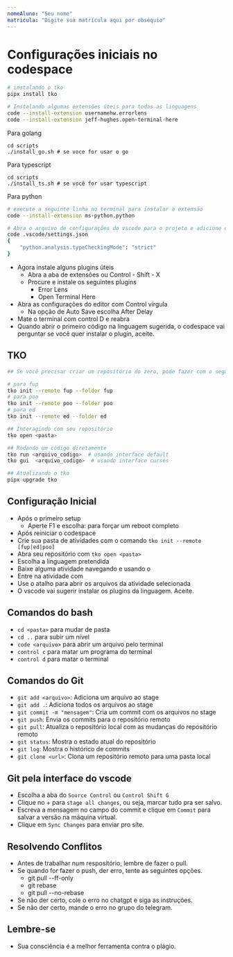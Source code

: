 ```yaml
---
nomeAluno: "Seu nome"
matricula: "Digite sua matrícula aqui por obséquio"
---
```


# Configurações iniciais no codespace

```bash
# instalando o tko
pipx install tko

# Instalando algumas extensões úteis para todas as linguagens
code --install-extension usernamehw.errorlens
code --install-extension jeff-hughes.open-terminal-here
```

Para golang
```
cd scripts
./install_go.sh # se voce for usar o go
```

Para typescript
```
cd scripts
./install_ts.sh # se você for usar typescript
```

Para python
```bash
# execute a seguinte linha no terminal para instalar a extensão
code --install-extension ms-python.python

# Abra o arquivo de configurações do vscode para o projeto e adicione o seguinte parâmetro
code .vscode/settings.json
{
    "python.analysis.typeCheckingMode": "strict"
}
```

- Agora instale alguns plugins úteis
  - Abra a aba de extensões ou Control - Shift - X
  - Procure e instale os seguintes plugins
    - Error Lens
    - Open Terminal Here
- Abra as configurações do editor com Control vírgula
  - Na opção de Auto Save escolha After Delay
- Mate o terminal com control D e reabra
- Quando abrir o primeiro código na linguagem sugerida, o codespace vai perguntar se você quer instalar o plugin, aceite.

## TKO

```bash
## Se você precisar criar um repositório do zero, pode fazer com o seguinte comando

# para fup
tko init --remote fup --folder fup
# para poo
tko init --remote poo --folder poo
# para ed
tko init --remote ed --folder ed

## Interagindo com seu repositório
tko open <pasta>

## Rodando um código diretamente
tko run <arquivo_codigo>  # usando interface default
tko gui  <arquivo_codigo>  # usando interface curses

## Atualizando o tko
pipx upgrade tko
```

## Configuração Inicial

- Após o primeiro setup
  - Aperte F1 e escolha: <Stop Current Workspace> para forçar um reboot completo
- Após reiniciar o codespace
- Crie sua pasta de atividades com o comando `tko init --remote [fup|ed|poo]`
- Abra seu repositório com `tko open <pasta>`
- Escolha a linguagem pretendida
- Baixe alguma atividade navegando e usando o <Enter>
- Entre na atividade com <Enter>
- Use o atalho <e> para abrir os arquivos da atividade selecionada
- O vscode vai sugerir instalar os plugins da linguagem. Aceite.

## Comandos do bash

- `cd <pasta>` para mudar de pasta
- `cd ..` para subir um nível
- `code <arquivo>` para abrir um arquivo pelo terminal
- `control c` para matar um programa do terminal
- `control d` para matar o terminal

## Comandos do Git

- `git add <arquivo>`: Adiciona um arquivo ao stage
- `git add .`: Adiciona todos os arquivos ao stage
- `git commit -m "mensagem"`: Cria um commit com os arquivos no stage
- `git push`: Envia os commits para o repositório remoto
- `git pull`: Atualiza o repositório local com as mudanças do repositório remoto
- `git status`: Mostra o estado atual do repositório
- `git log`: Mostra o histórico de commits
- `git clone <url>`: Clona um repositório remoto para uma pasta local

## Git pela interface do vscode

- Escolha a aba do `Source Control` ou `Control Shift G`
- Clique no + para `stage all changes`, ou seja, marcar tudo pra ser salvo.
- Escreva a mensagem no campo do commit e clique em `Commit` para salvar a versão na máquina virtual.
- Clique em `Sync Changes` para enviar pro site.

## Resolvendo Conflitos

- Antes de trabalhar num respositório, lembre de fazer o pull.
- Se quando for fazer o push, der erro, tente as seguintes opções.
  - git pull --ff-only
  - git rebase
  - git pull --no-rebase
- Se não der certo, cole o erro no chatgpt e siga as instruções.
- Se não der certo, mande o erro no grupo do telegram.

## Lembre-se

- Sua consciência é a melhor ferramenta contra o plágio.
